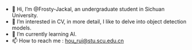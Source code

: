 - 👋 Hi, I’m @Frosty-Jackal, an undergraduate student in Sichuan University.
- 👀 I’m interested in CV, in more detail, I like to delve into object detection models.
- 🌱 I’m currently learning AI.
- 📫 How to reach me : hou_rui@stu.scu.edu.cn
